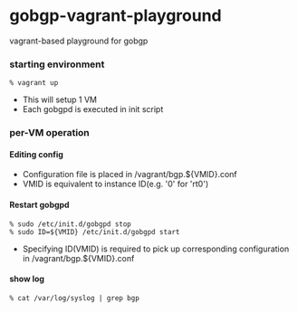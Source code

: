 # gobgp-vagrant-playground

vagrant-based playground for gobgp

### starting environment

```
% vagrant up
```

- This will setup 1 VM
- Each gobgpd is executed in init script

### per-VM operation

#### Editing config

- Configuration file is placed in /vagrant/bgp.${VMID}.conf
- VMID is equivalent to instance ID(e.g. '0' for 'rt0')

#### Restart gobgpd

```
% sudo /etc/init.d/gobgpd stop
% sudo ID=${VMID} /etc/init.d/gobgpd start
```

- Specifying ID(VMID) is required to pick up corresponding configuration in /vagrant/bgp.${VMID}.conf

#### show log

```
% cat /var/log/syslog | grep bgp
```
